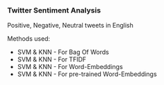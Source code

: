 ### Twitter Sentiment Analysis 

Positive, Negative, Neutral tweets in English

Methods used:
- SVM & KNN - For Bag Of Words
- SVM & KNN - For TFIDF
- SVM & KNN - For Word-Embeddings
- SVM & KNN - For pre-trained Word-Embeddings
